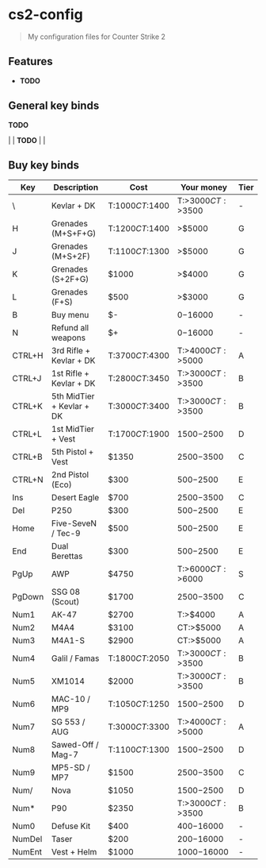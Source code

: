 # cs2-config

> My configuration files for Counter Strike 2

## Features

* **TODO**

## General key binds

**TODO**

|  | **TODO** |  |

## Buy key binds

| Key    | Description               | Cost             | Your money         | Tier |
| ------ | ------------------------- | ---------------- | ------------------ | ---- |
| \      | Kevlar + DK               | T:$1000 CT:$1400 | T:>$3000 CT:>$3500 | -    |
| H      | Grenades (M+S+F+G)        | T:$1200 CT:$1400 | >$5000             | G    |
| J      | Grenades (M+S+2F)         | T:$1100 CT:$1300 | >$5000             | G    |
| K      | Grenades (S+2F+G)         | $1000            | >$4000             | G    |
| L      | Grenades (F+S)            | $500             | >$3000             | G    |
| B      | Buy menu                  | $-               | $0-$16000          | -    |
| N      | Refund all weapons        | $+               | $0-$16000          | -    |
| CTRL+H | 3rd Rifle + Kevlar + DK   | T:$3700 CT:$4300 | T:>$4000 CT:>$5000 | A    |
| CTRL+J | 1st Rifle + Kevlar + DK   | T:$2800 CT:$3450 | T:>$3000 CT:>$3500 | B    |
| CTRL+K | 5th MidTier + Kevlar + DK | T:$3000 CT:$3400 | T:>$3000 CT:>$3500 | B    |
| CTRL+L | 1st MidTier + Vest        | T:$1700 CT:$1900 | $1500-$2500        | D    |
| CTRL+B | 5th Pistol + Vest         | $1350            | $2500-$3500        | C    |
| CTRL+N | 2nd Pistol (Eco)          | $300             | $500-$2500         | E    |
| Ins    | Desert Eagle              | $700             | $2500-$3500        | C    |
| Del    | P250                      | $300             | $500-$2500         | E    |
| Home   | Five-SeveN / Tec-9        | $500             | $500-$2500         | E    |
| End    | Dual Berettas             | $300             | $500-$2500         | E    |
| PgUp   | AWP                       | $4750            | T:>$6000 CT:>$6000 | S    |
| PgDown | SSG 08 (Scout)            | $1700            | $2500-$3500        | C    |
| Num1   | AK-47                     | $2700            | T:>$4000           | A    |
| Num2   | M4A4                      | $3100            | CT:>$5000          | A    |
| Num3   | M4A1-S                    | $2900            | CT:>$5000          | A    |
| Num4   | Galil / Famas             | T:$1800 CT:$2050 | T:>$3000 CT:>$3500 | B    |
| Num5   | XM1014                    | $2000            | T:>$3000 CT:>$3500 | B    |
| Num6   | MAC-10 / MP9              | T:$1050 CT:$1250 | $1500-$2500        | D    |
| Num7   | SG 553 / AUG              | T:$3000 CT:$3300 | T:>$4000 CT:>$5000 | A    |
| Num8   | Sawed-Off / Mag-7         | T:$1100 CT:$1300 | $1500-$2500        | D    |
| Num9   | MP5-SD / MP7              | $1500            | $2500-$3500        | C    |
| Num/   | Nova                      | $1050            | $1500-$2500        | D    |
| Num*   | P90                       | $2350            | T:>$3000 CT:>$3500 | B    |
| Num0   | Defuse Kit                | $400             | $400-$16000        | -    |
| NumDel | Taser                     | $200             | $200-$16000        | -    |
| NumEnt | Vest + Helm               | $1000            | $1000-$16000       | -    |
